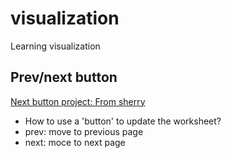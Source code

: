 # visualization
Learning visualization

## Prev/next button
[Next button project: From sherry](Next_button)
- How to use a 'button' to update the worksheet? 
-   prev: move to previous page
-   next: moce to next page
